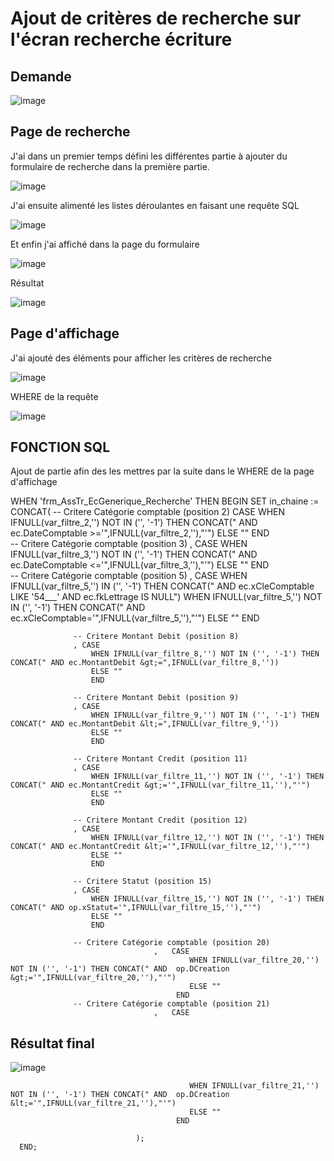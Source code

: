 # Ajout de critères de recherche sur l'écran recherche écriture

## Demande

![image](https://github.com/MathisCastell/stage-2-Ajout-de-crit-res-de-recherche/assets/148212506/a2b57d77-625b-40bf-9d14-02b03c66dedd)

## Page de recherche

J'ai dans un premier temps défini les différentes partie à ajouter du formulaire de recherche dans la première partie.

![image](https://github.com/MathisCastell/stage-2-Ajout-de-crit-res-de-recherche/assets/148212506/5ff05974-b1eb-44b0-ac77-9d80648467f1)

J'ai ensuite alimenté les listes déroulantes en faisant une requête SQL

![image](https://github.com/MathisCastell/stage-2-Ajout-de-crit-res-de-recherche/assets/148212506/4830e321-bbf1-4260-8974-b826c6c4b58e)

Et enfin j'ai affiché dans la page du formulaire  

![image](https://github.com/MathisCastell/stage-2-Ajout-de-crit-res-de-recherche/assets/148212506/28a140e6-7a3e-41c8-a9b2-390a7ef9b3ea)

Résultat 

![image](https://github.com/MathisCastell/stage-2-Ajout-de-crit-res-de-recherche/assets/148212506/6010e845-5f1f-4644-9a95-f5d27ff6881f)


## Page d'affichage

J'ai ajouté des éléments pour afficher les critères de recherche

![image](https://github.com/MathisCastell/stage-2-Ajout-de-crit-res-de-recherche/assets/148212506/97f864fd-debf-474a-80e8-0950a205d306)

WHERE de la requête 

![image](https://github.com/MathisCastell/stage-2-Ajout-de-crit-res-de-recherche/assets/148212506/4402bac0-ec33-474a-b99f-a1da1812ad67)


## FONCTION SQL

Ajout de partie afin des les mettres par la suite dans le WHERE de la page d'affichage

WHEN 'frm_AssTr_EcGenerique_Recherche' THEN
      BEGIN
			  SET in_chaine :=  CONCAT(
                   -- Critere Catégorie comptable (position 2)
									CASE
											WHEN IFNULL(var_filtre_2,'') NOT IN ('', '-1') THEN CONCAT(" AND  ec.DateComptable &gt;='",IFNULL(var_filtre_2,''),"'")
											ELSE ""
										 END   
                  -- Critere Catégorie comptable (position 3)
									,	CASE
											WHEN IFNULL(var_filtre_3,'') NOT IN ('', '-1') THEN CONCAT(" AND  ec.DateComptable &lt;='",IFNULL(var_filtre_3,''),"'")
											ELSE ""
										 END  
                  -- Critere Catégorie comptable (position 5)
									,	CASE
											WHEN IFNULL(var_filtre_5,'') IN ('', '-1') THEN CONCAT(" AND ec.xCleComptable LIKE '54___' AND ec.fkLettrage IS NULL")
											WHEN IFNULL(var_filtre_5,'') NOT IN ('', '-1') THEN CONCAT(" AND  ec.xCleComptable='",IFNULL(var_filtre_5,''),"'")
											ELSE ""
										 END    
                     
                  -- Critere Montant Debit (position 8)
                  , CASE  
                      WHEN IFNULL(var_filtre_8,'') NOT IN ('', '-1') THEN CONCAT(" AND ec.MontantDebit &gt;=",IFNULL(var_filtre_8,''))
                      ELSE ""
                      END
                      
                  -- Critere Montant Debit (position 9)
                  , CASE  
                      WHEN IFNULL(var_filtre_9,'') NOT IN ('', '-1') THEN CONCAT(" AND ec.MontantDebit &lt;=",IFNULL(var_filtre_9,''))
                      ELSE ""
                      END
                 
                  -- Critere Montant Credit (position 11)
                  , CASE  
                      WHEN IFNULL(var_filtre_11,'') NOT IN ('', '-1') THEN CONCAT(" AND ec.MontantCredit &gt;='",IFNULL(var_filtre_11,''),"'")
                      ELSE ""
                      END
                      
                  -- Critere Montant Credit (position 12)
                  , CASE  
                      WHEN IFNULL(var_filtre_12,'') NOT IN ('', '-1') THEN CONCAT(" AND ec.MontantCredit &lt;='",IFNULL(var_filtre_12,''),"'")
                      ELSE ""
                      END
                  
                  -- Critere Statut (position 15)
                  , CASE 
                      WHEN IFNULL(var_filtre_15,'') NOT IN ('', '-1') THEN CONCAT(" AND op.xStatut='",IFNULL(var_filtre_15,''),"'")
                      ELSE ""
                      END
                  
                  -- Critere Catégorie comptable (position 20)
									,	CASE
											WHEN IFNULL(var_filtre_20,'') NOT IN ('', '-1') THEN CONCAT(" AND  op.DCreation &gt;='",IFNULL(var_filtre_20,''),"'")
											ELSE ""
										 END   
                  -- Critere Catégorie comptable (position 21)
									,	CASE



## Résultat final 

![image](https://github.com/MathisCastell/stage-2-Ajout-de-crit-res-de-recherche/assets/148212506/7bba3570-8a49-4f85-b05c-0e9db12744e2)

											WHEN IFNULL(var_filtre_21,'') NOT IN ('', '-1') THEN CONCAT(" AND  op.DCreation &lt;='",IFNULL(var_filtre_21,''),"'")
											ELSE ""
										 END 
                  
								);
      END;    

